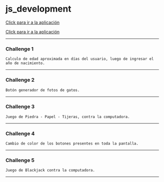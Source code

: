 # js_development

[Click para ir a la aplicación](https://engcarlosperezmolero.github.io/js_development/js_5_project/index.html)

<a href="https://engcarlosperezmolero.github.io/js_development/js_5_project/index.html" target="_blank">Click para ir a la aplicación</a>

---

### Challenge 1
    Calculo de edad aproximada en días del usuario, luego de ingresar el año de nacimiento.
    
---

### Challenge 2
    Botón generador de fotos de gatos.
    
---

### Challenge 3
    Juego de Piedra - Papel - Tijeras, contra la computadora.
    
---

### Challenge 4 
    Cambio de color de los botones presentes en toda la pantalla.

---

### Challenge 5
    Juego de Blackjack contra la computadora.
    
---
